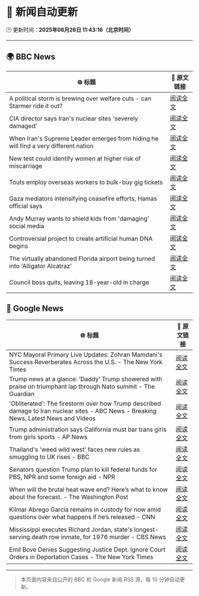 # 🧠 新闻自动更新

🕒 更新时间：**2025年06月26日 11:43:16（北京时间）**

---

## 🌍 BBC News

| 🌐 标题 | 🔗 原文链接 |
|--------|-------------|
| A political storm is brewing over welfare cuts - can Starmer ride it out? | [阅读全文](https://www.bbc.com/news/articles/cn0z45d641do) |
| CIA director says Iran's nuclear sites 'severely damaged' | [阅读全文](https://www.bbc.com/news/articles/c5yk942y437o) |
| When Iran's Supreme Leader emerges from hiding he will find a very different nation | [阅读全文](https://www.bbc.com/news/articles/c0j4g1ll8yqo) |
| New test could identify women at higher risk of miscarriage | [阅读全文](https://www.bbc.com/news/articles/c39zvjmmwndo) |
| Touts employ overseas workers to bulk-buy gig tickets | [阅读全文](https://www.bbc.com/news/articles/c04e9k1vllro) |
| Gaza mediators intensifying ceasefire efforts, Hamas official says | [阅读全文](https://www.bbc.com/news/articles/clylzlv91pro) |
| Andy Murray wants to shield kids from 'damaging' social media | [阅读全文](https://www.bbc.com/sport/tennis/articles/cpqn22erd10o) |
| Controversial project to create artificial human DNA begins | [阅读全文](https://www.bbc.com/news/articles/c6256wpn97ro) |
| The virtually abandoned Florida airport being turned into 'Alligator Alcatraz' | [阅读全文](https://www.bbc.com/news/articles/cwyrnrnxy7yo) |
| Council boss quits, leaving 18-year-old in charge | [阅读全文](https://www.bbc.com/news/articles/c93knke95peo) |

## 📰 Google News

| 🌐 标题 | 🔗 原文链接 |
|--------|-------------|
| NYC Mayoral Primary Live Updates: Zohran Mamdani's Success Reverberates Across the U.S. - The New York Times | [阅读全文](https://news.google.com/rss/articles/CBMiigFBVV95cUxOTUJHRXI3M2FSUlhwLV9rbzlQd1RMdGhvMi1ZVU1QNkhhdUdmOGVNZ3JxNTlSZS1LX1lZM0N4WTJjWHNzcmRlZmxkclRiZ1hWc0NkUng2N2o2NmQ5SExadTJzSGp2TG1teHZGQzhzN1Z5R2NQajVtOTFnZ053WVZIZGZkdE95X0RCSkE?oc=5) |
| Trump news at a glance: ‘Daddy’ Trump showered with praise on triumphant lap through Nato summit - The Guardian | [阅读全文](https://news.google.com/rss/articles/CBMingFBVV95cUxPSS1fVXJrcWJsUFFhRUNaV0xTaUUydUpmQmFGVldZNkF1VXVzMElRVFI4SUo2RHBVRjFZYTZtOWFyLVVCZ005RFdNT0JPUXFOSzFsQUpNZnIzVGpjcVlOV1lxRzJVQkFzRDRPVFc2dVIwd2o5Y2lKeWZCWENCQmVtdWk1TlVEdlJPektVZlZnakR1dTkzMHRLRzVRNGE3dw?oc=5) |
| 'Obliterated': The firestorm over how Trump described damage to Iran nuclear sites - ABC News - Breaking News, Latest News and Videos | [阅读全文](https://news.google.com/rss/articles/CBMipwFBVV95cUxQYV9oU1pGWDcydTZZZlBEQ0FhVnRCVlNlMDI5Q2pNQno0UGJnMlBMT2lZcmhYZFFPckFaaDJ1b3FfMGdJdmNkTVl0MHVxb0F2SXFVUE9Cdzg2MklSZWlUX2c4SldNUVhDck9GTENqd2gxX0RrNHhjYnlHd3RWcWJtakxMblhtT25taVZ0X1hRYlg2UXVuX2I2NlVFZ1cxc0ZmdHZCRl94ONIBrAFBVV95cUxNQXk0V0l5U3IzTVhVOGprb2d6UUNGMl82WDcxSjU0cHNvWERhaXVNUnRMUzF1MGQ2aktfYUNjeVRCNlBqUmxfX1lXLW42Nm5TYU1lVElEZ2VidHVyRnJVdy1fOVNUUmItV1hCOU9pWGtBX3pneEp3OU5VV3dIX0poUDR6QUdrbi1LbXg0bnZodnhFbHVLdi1xZjVrd2J6T3lSQTJadl94YWJOUDVl?oc=5) |
| Trump administration says California must bar trans girls from girls sports - AP News | [阅读全文](https://news.google.com/rss/articles/CBMiowFBVV95cUxNTHBWam9tMTQtZ0Z5Zl9BMi1qcEVVYUlScnRxNXBKZHpLV1N4bzl5V3VmWThFYXk5QVQ5ekh3VFFkU1UwXzlNeG5fdFpQN19pdnF5ejJtSGpvSFItSjFYMnRyZ1FRY3NoVXM2eWRZZmxWb3JCQzBaZ0FGZTNqMkt3a2hKNzQ3STR1RW0zRW5GYlJkRG9jYU9oSlExWmxXRmhlX1p3?oc=5) |
| Thailand's 'weed wild west' faces new rules as smuggling to UK rises - BBC | [阅读全文](https://news.google.com/rss/articles/CBMiWkFVX3lxTE1HT0ZnRmRmRXhuOHdlc3BURkNRSnJTaGxGRDFhRVNjMUdNN0hiYXRuUmp3YVRGaGtwRnM1aE9zbC1HVUZscVZDbzZFR2l0WWMtRmlLdjV4QmlOZ9IBX0FVX3lxTFBmWmpQY0xvQ2tfLUQzSklUYnJYMzI3Z0FLS25Hb3BlU0RWSHY2ZmRtNkhrX1dZQmlfMnYwcTR0OVk4aEt0YWF6TERQM05UMTIwUjJxTWpvZWZ0WlRMUm1Z?oc=5) |
| Senators question Trump plan to kill federal funds for PBS, NPR and some foreign aid - NPR | [阅读全文](https://news.google.com/rss/articles/CBMingFBVV95cUxNZDhENVd4Q3I5Qm56Q2s5b1U5S21XdUhpbEJUdl9hWVF6TkFuX1lldGpMZUtjZHp6LUNkYTdrSWlLRTZJSmREbmNUNEdsZ2xESkxtSmNzbHVmcVVJRmhVYWFUSmVqQzg0akVaVHNNV1RwaHBha1dpUkN6ZWpUY0UzN3NjX1hVRnJ1cEdidk5BaXgxd0RsUy1ZWlZZVEdDUQ?oc=5) |
| When will the brutal heat wave end? Here’s what to know about the forecast. - The Washington Post | [阅读全文](https://news.google.com/rss/articles/CBMiiwFBVV95cUxQYWIwSVRYSmFSWFJvZWUwN0NLaGQ4R0NhOGVDVURFQ3pXYWczV2JRb2hIcHJTd2M2U1BQZGp2aDZoNENTRlJNbTYtaFlzVWttQi1sb1lBZHBHOHhiZFJ0c0JqY3VzblRZelhaVlBhSERQUE9ndU5jZTl2Ny1HXzU3SjRvZG9EUC1vRmRj?oc=5) |
| Kilmar Abrego Garcia remains in custody for now amid questions over what happens if he’s released - CNN | [阅读全文](https://news.google.com/rss/articles/CBMibkFVX3lxTE9RZk9aMEhJYmRtN2xqWHlSSVR5SVl3SDlSeVN4Y1FUQlRaWDM5U1lLa2tSOURtWXotY0pacDREN0l2SGpTcFZEcVcxS3ZnZk9nOTI5MVhCRDduN2xUQVN5N1otVFBObFkxNE9UV1dn0gFzQVVfeXFMTm9uQVkxWFFJamF2RkZNd3BoNDBPZ3RKcGp5Tmw2c0d1TUVFQk9FcVYxWjRzNWlBc04yRElIU1hSOTlDbVdSZ3FTN2ZaelZuaElJSG9IWkc3U1pQLXB3Vm4wY1RQUHJEWlRLaTZsMk1MUGdtQQ?oc=5) |
| Mississippi executes Richard Jordan, state's longest-serving death row inmate, for 1976 murder - CBS News | [阅读全文](https://news.google.com/rss/articles/CBMiiwFBVV95cUxPanN6LWRDN1dEYW54dEF5M3BUMTJaeXBsQ0FIZnJKVlctVkpQUjVpa1QwSkJUSXhzZU4xcDZPSDJ6bEtqNDV4RVI1ZU5TZGRsVy1nbjE2aE5DdUNCRS0zX2ZwNGdybWZnUkc3U2hWdF9sVE8wZ3lEREFIZkJIUmdPZGp5a2JKUmFIQ3dv0gGQAUFVX3lxTE9pdUlvOXh6WEk2a0U5XzBzajdjRW55WG5nRmwzMG9Jc2pUclVZcWtJaWVLcVNCYjM2R1ktaF8xdFR0VTIwSEpyTjBZZ3RXTHNCbGdfOVFBN3JpV3o3Tm9seHhOMWM5bXliMHhGZVFydG5zLWZCZjdvY000eWZYVDNtaE5OVnAwazd4SzQtc1FMNg?oc=5) |
| Emil Bove Denies Suggesting Justice Dept. Ignore Court Orders in Deportation Cases - The New York Times | [阅读全文](https://news.google.com/rss/articles/CBMif0FVX3lxTE1DM3A2clVNUHZkRUQ3NkRCZDE4dXpOdW5DRFdTcWZ4T2JuRGVaWnJGR3N6enhJTkxwOXBaNTk4NzVpOHM1Z0Q5WlJEc284S0tqeVYwUHoweDdpWUY4Y0otUEZ0eWZteHZ3Q2RTRnlrLUJyRjRycUNYT2ZheW9FOEE?oc=5) |

---
> 本页面内容来自公开的 BBC 和 Google 新闻 RSS 源，每 10 分钟自动更新。
